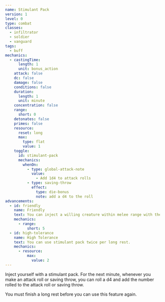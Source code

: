 ```yaml
---
name: Stimulant Pack
version: 1
level: 0
type: combat
classes:
  - infiltrator
  - soldier
  - vanguard
tags:
  - buff
mechanics:
  - castingTime:
      length: 1
      unit: bonus_action
    attack: false
    dc: false
    damage: false
    conditions: false
    duration:
      length: 1
      unit: minute
    concentration: false
    range:
      short: 0
    detonates: false
    primes: false
    resource:
      reset: long
      max:
        type: flat
        value: 1
    toggle:
      id: stimulant-pack
      mechanics:
        whenOn:
          - type: global-attack-note
            value:
              - Add 1d4 to attack rolls
          - type: saving-throw
            effect:
              type: die-bonus
              note: add a d4 to the roll
advancements:
  - id: friendly
    name: Friendly
    text: You can inject a willing creature within melee range with the stimulant pack.
    mechanics:
      - range:
          short: 5
  - id: high-tolerance
    name: High Tolerance
    text: You can use stimulant pack twice per long rest.
    mechanics:
      - resource:
          max:
            value: 2
---
```

Inject yourself with a stimulant pack. For the next minute, whenever you make an attack roll or saving throw,
you can roll a d4 and add the number rolled to the attack roll or saving throw.

You must finish a long rest before you can use this feature again.
